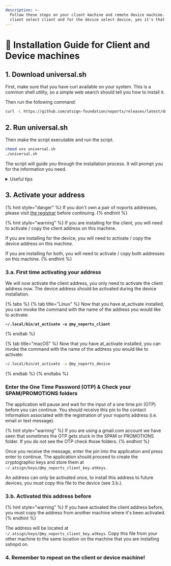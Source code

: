 ```yaml
---
description: >-
  Follow these steps on your client machine and remote device machine. For the
  client select client and for the device select device, yes it's that easy !
---
```


# 💽 Installation Guide for Client and Device machines

## 1. Download universal.sh

First, make sure that you have curl available on your system. This is a common shell utility, so a simple web search should tell you how to install it.

Then run the following command:

```sh
curl -L https://github.com/atsign-foundation/noports/releases/latest/download/universal.sh -o universal.sh
```

## 2. Run universal.sh

Then make the script executable and run the script.

```sh
chmod u+x universal.sh
./universal.sh
```

The script will guide you through the installation process. It will prompt you for the information you need.

<details>

<summary>Useful tips</summary>

* Client & device address are the addresses you were issued at my.noports.com.
* Device name is a unique name for which you can use to identify your device

</details>

## 3. Activate your address

{% hint style="danger" %}
If you don't own a pair of noports addresses, please visit [the registrar](https://my.noports.com/no-ports-invite/14dayfreetrial) before continuing.
{% endhint %}

{% hint style="warning" %}
If you are installing for the client, you will need to activate / copy the client address on this machine.

If you are installing for the device, you will need to activate / copy the device address on this machine.

If you are installing for both, you will need to activate / copy both addresses on this machine.
{% endhint %}

### 3.a. First time activating your address

We will now activate the client address, you only need to activate the client address now. The device address should be activated during the device installation.

{% tabs %}
{% tab title="Linux" %}
Now that you have at\_activate installed, you can invoke the command with the name of the address you would like to activate:

<pre class="language-bash"><code class="lang-bash"><strong>~/.local/bin/at_activate -a @my_noports_client
</strong></code></pre>
{% endtab %}

{% tab title="macOS" %}
Now that you have at\_activate installed, you can invoke the command with the name of the address you would like to activate:

```bash
~/.local/bin/at_activate -a @my_noports_device
```
{% endtab %}
{% endtabs %}

### Enter the One Time Password (OTP) & Check your SPAM/PROMOTIONS folders

The application will pause and wait for the input of a one time pin (OTP) before you can continue. You should receive this pin to the contact information associated with the registration of your noports address (i.e. email or text message).

{% hint style="warning" %}
If you are using a gmail.com account we have seen that sometimes the OTP gets stuck in the SPAM or PROMOTIONS folder. If you do not see the OTP check those folders.&#x20;
{% endhint %}

Once you receive the message, enter the pin into the application and press enter to continue. The application should proceed to create the cryptographic keys and store them at `~/.atsign/keys/@my_noports_client_key.atKeys`.

An address can only be activated once, to install this address to future devices, you must copy this file to the device (see 3.b.).

### 3.b. Activated this address before

{% hint style="warning" %}
If you have activated the client address before, you must copy the address from another machine where it's been activated.&#x20;
{% endhint %}

The address will be located at `~/.atsign/keys/@my_noports_client_key.atKeys`. Copy this file from your other machine to the same location on the machine that you are installing sshnpd on.



### 4. Remember to repeat on the client or device machine!
